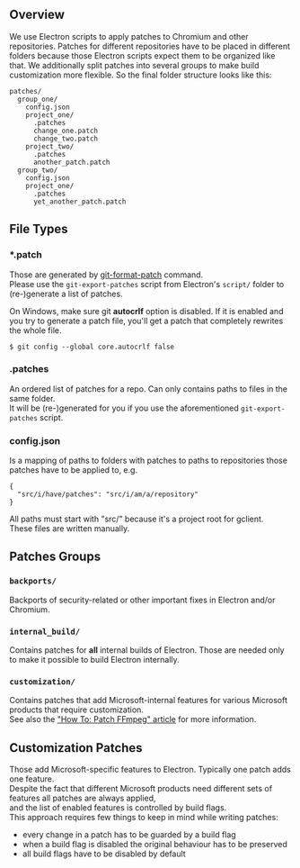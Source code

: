 ## Overview

We use Electron scripts to apply patches to Chromium and other repositories.
Patches for different repositories have to be placed in different folders
because those Electron scripts expect them to be organized like that.
We additionally split patches into several groups to make build customization
more flexible. So the final folder structure looks like this:

```
patches/
  group_one/
    config.json
    project_one/
      .patches
      change_one.patch
      change_two.patch
    project_two/
      .patches
      another_patch.patch
  group_two/
    config.json
    project_one/
      .patches
      yet_another_patch.patch
```

## File Types

### *.patch

Those are generated by [git-format-patch](https://git-scm.com/docs/git-format-patch) command.  
Please use the `git-export-patches` script from Electron's `script/` folder to (re-)generate a list of patches.

On Windows, make sure git **autocrlf** option is disabled. If it is enabled and you try to 
generate a patch file, you'll get a patch that completely rewrites the whole file.
```
$ git config --global core.autocrlf false
```

### .patches

An ordered list of patches for a repo. Can only contains paths to files in the same folder.  
It will be (re-)generated for you if you use the aforementioned `git-export-patches` script.

### config.json

Is a mapping of paths to folders with patches to paths to repositories those patches have to be applied to, e.g.
```
{
  "src/i/have/patches": "src/i/am/a/repository"
}
```
All paths must start with "src/" because it's a project root for gclient.  
These files are written manually.

## Patches Groups

### `backports/`

Backports of security-related or other important fixes in Electron and/or Chromium.

### `internal_build/`

Contains patches for **all** internal builds of Electron.
Those are needed only to make it possible to build Electron internally.

### `customization/`

Contains patches that add Microsoft-internal features for various Microsoft products that require customization.  
See also the ["How To: Patch FFmpeg" article](how_to/patch_ffmpeg.md) for more information.

## Customization Patches

Those add Microsoft-specific features to Electron. Typically one patch adds one feature.  
Despite the fact that different Microsoft products need different sets of features all patches are always applied,  
and the list of enabled features is controlled by build flags.  
This approach requires few things to keep in mind while writing patches:
- every change in a patch has to be guarded by a build flag
- when a build flag is disabled the original behaviour has to be preserved
- all build flags have to be disabled by default
